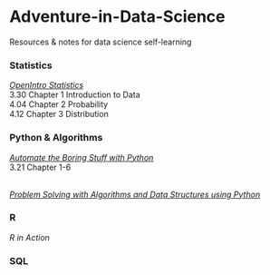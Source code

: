 # Adventure-in-Data-Science
Resources &amp; notes for data science self-learning


### Statistics 
[*OpenIntro Statistics*](https://www.openintro.org/download.php?file=os3_tablet&referrer=/stat/textbook.php) <br>
3.30 Chapter 1 Introduction to Data <br>
4.04 Chapter 2 Probability <br>
4.12 Chapter 3 Distribution <br>

### Python & Algorithms
[*Automate the Boring Stuff with Python*](https://automatetheboringstuff.com/) <br>
3.21 Chapter 1-6 <br><br>

[*Problem Solving with Algorithms and Data Structures using Python*](https://interactivepython.org/runestone/static/pythonds/index.html) <br>

### R
*R in Action*

### SQL
